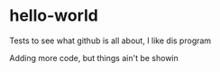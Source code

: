 hello-world
===========

Tests to see what github is all about, I like dis program


Adding more code, but things ain't be showin
